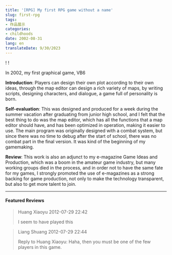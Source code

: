 ```yaml
---
title: '[RPG] My first RPG game without a name'
slug: first-rpg
tags:
- 作品展示
categories:
- childhoods
date: 2002-08-31
lang: en
translateDate: 9/30/2023
---
```


! [](1.png)
! [](2.png)

In 2002, my first graphical game, VB6

**Introduction**: Players can design their own plot according to their own ideas, through the map editor can design a rich variety of maps, by writing scripts, designing characters, and dialogue, a game full of personality is born.

**Self-evaluation**: This was designed and produced for a week during the summer vacation after graduating from junior high school, and I felt that the best thing to do was the map editor, which has all the functions that a map editor should have, and has been optimized in operation, making it easier to use. The main program was originally designed with a combat system, but since there was no time to debug after the start of school, there was no combat part in the final version. It was kind of the beginning of my gamemaking.

**Review**: This work is also an adjunct to my e-magazine Game Ideas and Production, which was a boom in the amateur game industry, but many working groups died in the process, and in order not to have the same fate for my games, I strongly promoted the use of e-magazines as a strong backing for game production, not only to make the technology transparent, but also to get more talent to join.

---
#### Featured Reviews

> Huang Xiaoyu 2012-07-29 22:42
>
> I seem to have played this

> Liang Shuang 2012-07-29 22:44
>
> Reply to Huang Xiaoyu: Haha, then you must be one of the few players in this game.
